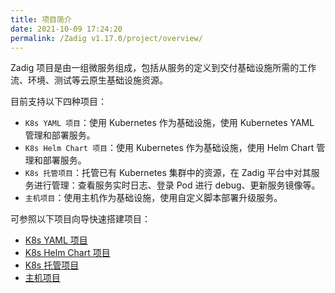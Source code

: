 ```yaml
---
title: 项目简介
date: 2021-10-09 17:24:20
permalink: /Zadig v1.17.0/project/overview/
---
```

Zadig 项目是由一组微服务组成，包括从服务的定义到交付基础设施所需的工作流、环境、测试等云原生基础设施资源。

目前支持以下四种项目：
- `K8s YAML 项目`：使用 Kubernetes 作为基础设施，使用 Kubernetes YAML 管理和部署服务。
- `K8s Helm Chart 项目`：使用 Kubernetes 作为基础设施，使用 Helm Chart 管理和部署服务。
- `K8s 托管项目`：托管已有 Kubernetes 集群中的资源，在 Zadig 平台中对其服务进行管理：查看服务实时日志、登录 Pod 进行 debug、更新服务镜像等。
- `主机项目`：使用主机作为基础设施，使用自定义脚本部署升级服务。

可参照以下项目向导快速搭建项目：
* [K8s YAML 项目](/Zadig%20v1.17.0/project/k8s-yaml/)
* [K8s Helm Chart 项目](/Zadig%20v1.17.0/project/helm-chart/)
* [K8s 托管项目](/Zadig%20v1.17.0/project/host-k8s-resources/)
* [主机项目](/Zadig%20v1.17.0/project/vm/)
